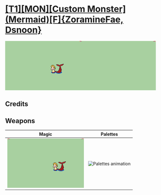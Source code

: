 # [\[T1\]\[MON\]\[Custom Monster\]\(Mermaid\)\[F\]{ZoramineFae, Dsnoon}](./)

<img src="./6.%20Magic/Magic_000.png" alt="[T1][MON][Custom Monster](Mermaid)[F]{ZoramineFae, Dsnoon} standing" />

## Credits



## Weapons


|Magic |Palettes |
|  :---: | :---: |
| <img alt="Magic animation" src="./6.%20Magic/Magic.gif" /> | <img alt="Palettes animation" src="./Palettes/Palettes.gif" /> |
